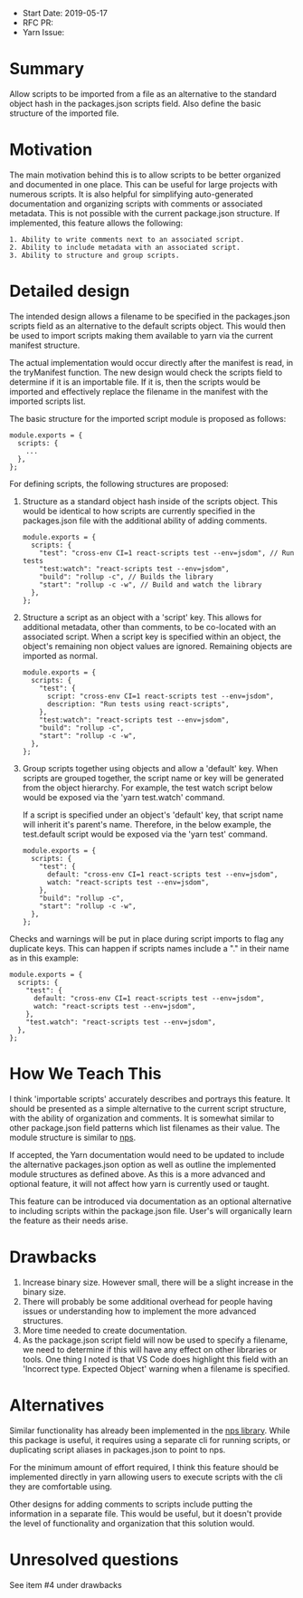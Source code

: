 - Start Date: 2019-05-17
- RFC PR: 
- Yarn Issue: 

# Summary

Allow scripts to be imported from a file as an alternative to the standard object hash in the packages.json scripts field.  Also define the basic structure of the imported file.

# Motivation

The main motivation behind this is to allow scripts to be better organized and documented in one place.  This can be useful for large projects with numerous scripts.  It is also helpful for simplifying auto-generated documentation and organizing scripts with comments or associated metadata. This is not possible with the current package.json structure.  If implemented, this feature allows the following:

    1. Ability to write comments next to an associated script.
    2. Ability to include metadata with an associated script.
    3. Ability to structure and group scripts.

# Detailed design

The intended design allows a filename to be specified in the packages.json scripts field as an alternative to the default scripts object.  This would then be used to import scripts making them available to yarn via the current manifest structure.

The actual implementation would occur directly after the manifest is read, in the tryManifest function.  The new design would check the scripts field to determine if it is an importable file.  If it is, then the scripts would be imported and effectively replace the filename in the manifest with the imported scripts list.

The basic structure for the imported script module is proposed as follows:

    module.exports = {
      scripts: {
        ...
      },
    };

For defining scripts, the following structures are proposed:

1.  Structure as a standard object hash inside of the scripts object.  This
    would be identical to how scripts are currently specified in the
    packages.json file with the additional ability of adding comments.    

        module.exports = {
          scripts: {
            "test": "cross-env CI=1 react-scripts test --env=jsdom", // Run tests
            "test:watch": "react-scripts test --env=jsdom",            
            "build": "rollup -c", // Builds the library
            "start": "rollup -c -w", // Build and watch the library            
          },
        };

2.  Structure a script as an object with a 'script' key.  This allows for additional
    metadata, other than comments, to be co-located with an associated script. When a 
    script key is specified within an object, the object's remaining non object values 
    are ignored.  Remaining objects are imported as normal.

        module.exports = {
          scripts: {
            "test": {
              script: "cross-env CI=1 react-scripts test --env=jsdom",
              description: "Run tests using react-scripts",                
            },
            "test:watch": "react-scripts test --env=jsdom",
            "build": "rollup -c",
            "start": "rollup -c -w",            
          },
        };

3.  Group scripts together using objects and allow a 'default' key.  When scripts are grouped
    together, the script name or key will be generated from the object hierarchy.  For example,
    the test watch script below would be exposed via the 'yarn test.watch' command. 
    
    If a script is specified under an object's 'default' key, that script name will inherit 
    it's parent's name.  Therefore, in the below example, the test.default script would be 
    exposed via the 'yarn test' command.     

        module.exports = {
          scripts: {
            "test": {
              default: "cross-env CI=1 react-scripts test --env=jsdom",                
              watch: "react-scripts test --env=jsdom",
            },            
            "build": "rollup -c",
            "start": "rollup -c -w",            
          },
        };

Checks and warnings will be put in place during script imports to flag any duplicate keys. This can happen if scripts names include a "." in their name as in this example:

    module.exports = {
      scripts: {
        "test": {
          default: "cross-env CI=1 react-scripts test --env=jsdom",                
          watch: "react-scripts test --env=jsdom",
        },            
        "test.watch": "react-scripts test --env=jsdom",             
      },
    };

# How We Teach This

I think 'importable scripts' accurately describes and portrays this feature.  It should be presented as a simple alternative to the current script structure, with the ability of organization and comments.  It is somewhat similar to other package.json field patterns 
which list filenames as their value.  The module structure is similar to [nps](https://github.com/kentcdodds/nps).

If accepted, the Yarn documentation would need to be updated to include the alternative packages.json option as well as outline the implemented module structures as defined above. As this is a more advanced and optional feature, it will not affect how yarn is currently used or taught.

This feature can be introduced via documentation as an optional alternative to including scripts within the package.json file.  User's will organically learn the feature as their needs arise.

# Drawbacks

1.  Increase binary size.  However small, there will be a slight increase in the binary size.
2.  There will probably be some additional overhead for people having issues or understanding 
    how to implement the more advanced structures.
3.  More time needed to create documentation.
4.  As the package.json script field will now be used to specify a filename, we need to determine
    if this will have any effect on other libraries or tools.  One thing I noted is that VS Code
    does highlight this field with an 'Incorrect type. Expected Object' warning when a filename is specified.      

# Alternatives

Similar functionality has already been implemented in the [nps library](https://github.com/kentcdodds/nps). While this package is useful, it requires using a separate cli for running scripts, or duplicating script aliases in packages.json to point to nps.  

For the minimum amount of effort required, I think this feature should be implemented directly in yarn allowing users to execute scripts with the cli they are comfortable using.

Other designs for adding comments to scripts include putting the information in a separate file.  This would be useful, but it doesn't provide the level of functionality and organization that this solution would.

# Unresolved questions

See item #4 under drawbacks
